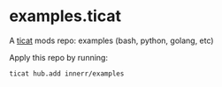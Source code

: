 # examples.ticat
A [ticat](https://github.com/innerr/ticat) mods repo:
examples (bash, python, golang, etc)

Apply this repo by running:
```bash
ticat hub.add innerr/examples
```
